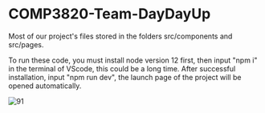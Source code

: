 # COMP3820-Team-DayDayUp
Most of our project's files stored in the folders src/components and src/pages. 

To run these code, you must install node version 12 first, then input "npm i" in the terminal of VScode, this could be a long time. After successful installation, input "npm run dev", the launch page of the project will be opened automatically.

![91](https://user-images.githubusercontent.com/89452859/140722471-0b10805f-a404-4c7d-a6f7-588f454bd8cc.jpg)
